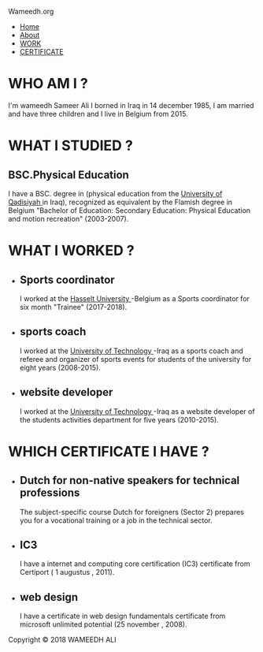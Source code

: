 <!DOCTYPE html>
<html lang="en">        
    <head>
            <meta charset="UTF-8">
        <title>
            Wameedh Test Becode
        </title>
        <link rel="stylesheet" href="styles.css">
    </head>
    <body>
            <!-- Continer -->
         <div class="continer">
             <nav class="navbar">
                    <p>Wameedh.org</p> 
                <ul>
                    <li>
                        <a href="index.html">Home</a>
                    </li>
                    <li>
                        <a href="#">About</a>
                    </li>
                    <li>
                        <a href="#">WORK</a>
                    </li>
                    <li>
                        <a href="#">CERTIFICATE</a>
                    </li>
                </ul>            
            </nav>
             <div id="content">
                <!-- WHO AM I --> 
                <div class="content_Text">
                    <h1>
                        WHO AM I ?
                    </h1>
                    <p class="text-indent">
                        I'm wameedh Sameer Ali I borned in Iraq in 14 december 1985, I am married and have three children and I live in Belgium from 2015.
                    </p>
                    </div>
                <!--WAT I STUDIES--> 
                <div class="content_Text"> 
                    <h1>
                        WHAT I STUDIED ?
                    </h1>
                    <h2>
                        BSC.Physical Education
                    </h2>
                    <p class="text-indent">
                        I have a BSC. degree in (physical education from the
                        <a target="_blank" href="http://en.qu.edu.iq/">
                            University of Qadisiyah
                        </a>
                        in Iraq), recognized as equivalent by the Flamish degree in Belgium "Bachelor of Education: Secondary Education: Physical Education and motion recreation" (2003-2007).
                    </p>
                </div>
                <!--WHAT I WORKED -->
                <div class="content_Text">  
                    <h1>
                        WHAT I WORKED ?          
                    </h1>
                    <ul>
                        <li class="row">
                            <h2>
                                Sports coordinator
                            </h2>
                            <p>
                                I worked at the 
                                <a target="_blank" href="https://www.uhasselt.be/">
                                    Hasselt University
                                </a>
                                -Belgium as a Sports coordinator for six month "Trainee" (2017-2018).
                            </p>
                        </li>
                        <li class="row">
                            <h2>
                                sports coach
                            </h2>
                            <p>
                                I worked at the
                                <a target="_blank" href="http://www.uotechnology.edu.iq/english/index.htm"> 
                                    University of Technology
                                </a>
                                -Iraq as a sports coach and referee and organizer of sports events for students of the university for eight years (2008-2015).
                            </p>
                        </li>
                        <li class="row">
                            <h2>
                                website developer
                            </h2>
                            <p>
                                I worked at the
                                <a target="_blank" href="http://www.uotechnology.edu.iq/sportandart/english/index.htm"> 
                                    University of Technology
                                </a>
                                -Iraq as a website developer of the students activities department for five years (2010-2015).
                            </p>
                        </li>
                    </ul>
                </div>
                <!--WHICH CERTIFICATE I HAVE ? -->
                 <div class="content_Text-end">       
                    <h1>
                        WHICH CERTIFICATE I HAVE ?         
                    </h1>
                    <ul>
                        <li>
                            <h2>
                                Dutch for non-native speakers for technical professions
                            </h2>
                            <p> 
                                The subject-specific course Dutch for foreigners (Sector 2) prepares you for a vocational training or a job in the technical sector. 
                            </p>
                        </li>
                        <li>
                            <h2>
                                IC3
                            </h2>
                            <p>
                                I have a internet and computing core certification (IC3) certificate from Certiport ( 1 augustus , 2011).
                            </p>
                        </li>
                        <li>
                            <h2>
                                web design
                            </h2>
                            <p>
                                I have a certificate in web design fundamentals certificate from microsoft unlimited potential (25 november , 2008).
                            </p>
                        </li>
                    </ul>
                 </div>       
            </div>
         </div>
         <footer>
                Copyright © 2018 WAMEEDH ALI
            </footer> 
    </body>
</html>
